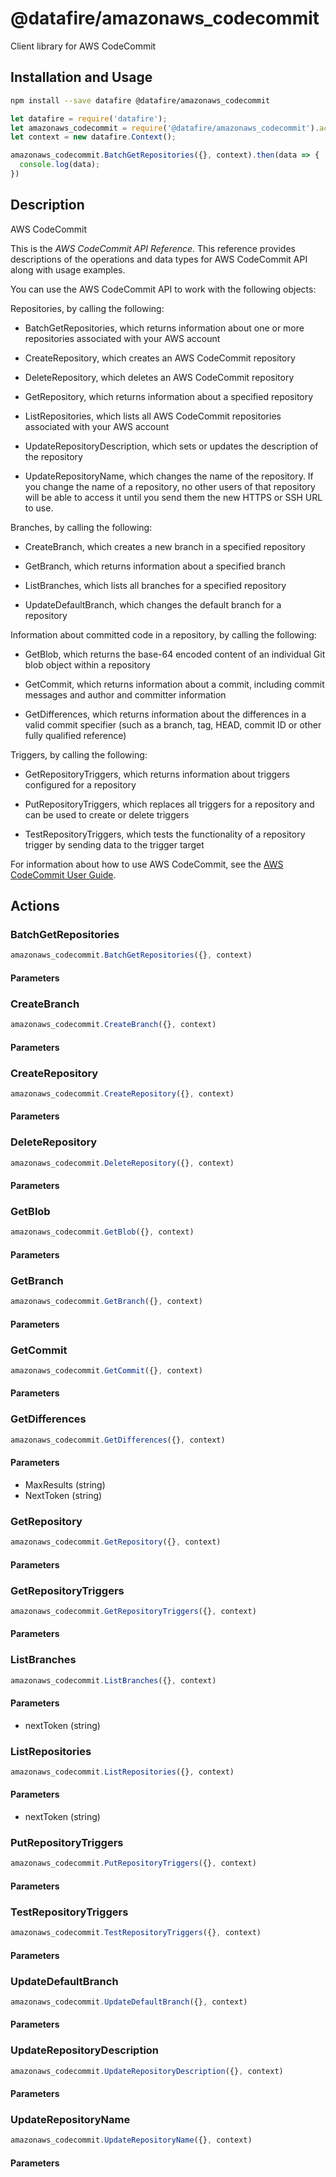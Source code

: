 # @datafire/amazonaws_codecommit

Client library for AWS CodeCommit

## Installation and Usage
```bash
npm install --save datafire @datafire/amazonaws_codecommit
```

```js
let datafire = require('datafire');
let amazonaws_codecommit = require('@datafire/amazonaws_codecommit').actions;
let context = new datafire.Context();

amazonaws_codecommit.BatchGetRepositories({}, context).then(data => {
  console.log(data);
})
```

## Description
<fullname>AWS CodeCommit</fullname> <p>This is the <i>AWS CodeCommit API Reference</i>. This reference provides descriptions of the operations and data types for AWS CodeCommit API along with usage examples.</p> <p>You can use the AWS CodeCommit API to work with the following objects:</p> <p>Repositories, by calling the following:</p> <ul> <li> <p> <a>BatchGetRepositories</a>, which returns information about one or more repositories associated with your AWS account</p> </li> <li> <p> <a>CreateRepository</a>, which creates an AWS CodeCommit repository</p> </li> <li> <p> <a>DeleteRepository</a>, which deletes an AWS CodeCommit repository</p> </li> <li> <p> <a>GetRepository</a>, which returns information about a specified repository</p> </li> <li> <p> <a>ListRepositories</a>, which lists all AWS CodeCommit repositories associated with your AWS account</p> </li> <li> <p> <a>UpdateRepositoryDescription</a>, which sets or updates the description of the repository</p> </li> <li> <p> <a>UpdateRepositoryName</a>, which changes the name of the repository. If you change the name of a repository, no other users of that repository will be able to access it until you send them the new HTTPS or SSH URL to use.</p> </li> </ul> <p>Branches, by calling the following:</p> <ul> <li> <p> <a>CreateBranch</a>, which creates a new branch in a specified repository</p> </li> <li> <p> <a>GetBranch</a>, which returns information about a specified branch</p> </li> <li> <p> <a>ListBranches</a>, which lists all branches for a specified repository</p> </li> <li> <p> <a>UpdateDefaultBranch</a>, which changes the default branch for a repository</p> </li> </ul> <p>Information about committed code in a repository, by calling the following:</p> <ul> <li> <p> <a>GetBlob</a>, which returns the base-64 encoded content of an individual Git blob object within a repository</p> </li> <li> <p> <a>GetCommit</a>, which returns information about a commit, including commit messages and author and committer information</p> </li> <li> <p> <a>GetDifferences</a>, which returns information about the differences in a valid commit specifier (such as a branch, tag, HEAD, commit ID or other fully qualified reference)</p> </li> </ul> <p>Triggers, by calling the following:</p> <ul> <li> <p> <a>GetRepositoryTriggers</a>, which returns information about triggers configured for a repository</p> </li> <li> <p> <a>PutRepositoryTriggers</a>, which replaces all triggers for a repository and can be used to create or delete triggers</p> </li> <li> <p> <a>TestRepositoryTriggers</a>, which tests the functionality of a repository trigger by sending data to the trigger target</p> </li> </ul> <p>For information about how to use AWS CodeCommit, see the <a href="http://docs.aws.amazon.com/codecommit/latest/userguide/welcome.html">AWS CodeCommit User Guide</a>.</p>

## Actions
### BatchGetRepositories



```js
amazonaws_codecommit.BatchGetRepositories({}, context)
```

#### Parameters

### CreateBranch



```js
amazonaws_codecommit.CreateBranch({}, context)
```

#### Parameters

### CreateRepository



```js
amazonaws_codecommit.CreateRepository({}, context)
```

#### Parameters

### DeleteRepository



```js
amazonaws_codecommit.DeleteRepository({}, context)
```

#### Parameters

### GetBlob



```js
amazonaws_codecommit.GetBlob({}, context)
```

#### Parameters

### GetBranch



```js
amazonaws_codecommit.GetBranch({}, context)
```

#### Parameters

### GetCommit



```js
amazonaws_codecommit.GetCommit({}, context)
```

#### Parameters

### GetDifferences



```js
amazonaws_codecommit.GetDifferences({}, context)
```

#### Parameters
* MaxResults (string)
* NextToken (string)

### GetRepository



```js
amazonaws_codecommit.GetRepository({}, context)
```

#### Parameters

### GetRepositoryTriggers



```js
amazonaws_codecommit.GetRepositoryTriggers({}, context)
```

#### Parameters

### ListBranches



```js
amazonaws_codecommit.ListBranches({}, context)
```

#### Parameters
* nextToken (string)

### ListRepositories



```js
amazonaws_codecommit.ListRepositories({}, context)
```

#### Parameters
* nextToken (string)

### PutRepositoryTriggers



```js
amazonaws_codecommit.PutRepositoryTriggers({}, context)
```

#### Parameters

### TestRepositoryTriggers



```js
amazonaws_codecommit.TestRepositoryTriggers({}, context)
```

#### Parameters

### UpdateDefaultBranch



```js
amazonaws_codecommit.UpdateDefaultBranch({}, context)
```

#### Parameters

### UpdateRepositoryDescription



```js
amazonaws_codecommit.UpdateRepositoryDescription({}, context)
```

#### Parameters

### UpdateRepositoryName



```js
amazonaws_codecommit.UpdateRepositoryName({}, context)
```

#### Parameters

